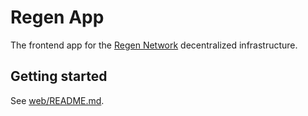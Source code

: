# Regen App

The frontend app for the [Regen Network](https://www.regen.network) decentralized infrastructure.

## Getting started

See [web/README.md](web/README.md).




